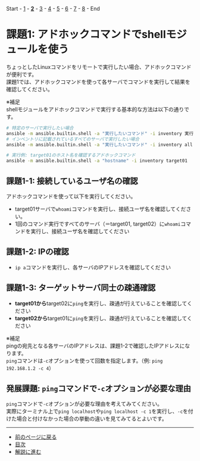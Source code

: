 Start - [1](step1.md) - [**2**](step2.md) - [3](step3.md) - [4](step4.md) - [5](step5.md) - [6](step6.md) - [7](step7.md) - [8](step8.md) - End


# 課題1: アドホックコマンドでshellモジュールを使う

ちょっとしたLinuxコマンドをリモートで実行したい場合、アドホックコマンドが便利です。  
課題1では、アドホックコマンドを使って各サーバでコマンドを実行して結果を確認してください。

※補足  
shellモジュールをアドホックコマンドで実行する基本的な方法は以下の通りです。

```bash
# 特定のサーバで実行したい場合
ansible -m ansible.builtin.shell -a "実行したいコマンド" -i inventory 実行したいインベントリ名
# インベントリに記載されているすべてのサーバで実行したい場合
ansible -m ansible.builtin.shell -a "実行したいコマンド" -i inventory all

# 実行例: target01のホスト名を確認するアドホックコマンド
ansible -m ansible.builtin.shell -a "hostname" -i inventory target01
```

## 課題1-1: 接続しているユーザ名の確認

アドホックコマンドを使って以下を実行してください。
- target01サーバで`whoami`コマンドを実行し、接続ユーザ名を確認してください。
- 1回のコマンド実行ですべてのサーバ（＝target01, target02）に`whoami`コマンドを実行し、接続ユーザ名を確認してください

## 課題1-2: IPの確認

- `ip a`コマンドを実行し、各サーバのIPアドレスを確認してください

## 課題1-3: ターゲットサーバ同士の疎通確認

- **target01から**target02に`ping`を実行し、疎通が行えていることを確認してください
- **target02から**target01に`ping`を実行し、疎通が行えていることを確認してください

※補足  
pingの宛先となる各サーバのIPアドレスは、課題1-2で確認したIPアドレスになります。  
`ping`コマンドは`-c`オプションを使って回数を指定します。（例: `ping 192.168.1.2 -c 4`）

## 発展課題: `ping`コマンドで`-c`オプションが必要な理由

`ping`コマンドで`-c`オプションが必要な理由を考えてみてください。  
実際にターミナル上で`ping localhost`や`ping localhost -c 1`を実行し、`-c`を付けた場合と付けなかった場合の挙動の違いを見てみてるとよいです。

---

- [前のページに戻る](step1.md)
- [目次](README.md)
- [解説に進む](step2a.md)
